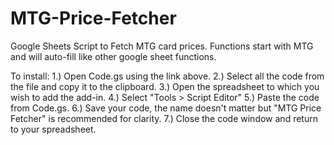 # MTG-Price-Fetcher
Google Sheets Script to Fetch MTG card prices. Functions start with MTG and will auto-fill like other google sheet functions.

To install:
1.) Open Code.gs using the link above.
2.) Select all the code from the file and copy it to the clipboard.
3.) Open the spreadsheet to which you wish to add the add-in.
4.) Select "Tools > Script Editor"
5.) Paste the code from Code.gs.
6.) Save your code, the name doesn't matter but "MTG Price Fetcher" is recommended for clarity.
7.) Close the code window and return to your spreadsheet.
